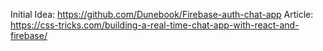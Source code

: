 Initial Idea: https://github.com/Dunebook/Firebase-auth-chat-app
Article: https://css-tricks.com/building-a-real-time-chat-app-with-react-and-firebase/
